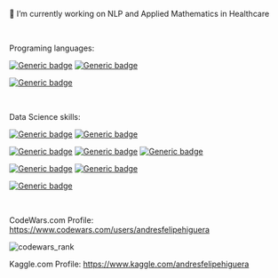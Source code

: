 <!-- - 
-  💬 Ask me about Teaching -->

🔭 I’m currently working on NLP and Applied Mathematics in Healthcare

<br>

Programing languages:

[![Generic badge](https://img.shields.io/badge/Python--GREEN.svg)](https://shields.io/)
[![Generic badge](https://img.shields.io/badge/SQL--green.svg)](https://shields.io/)

[![Generic badge](https://img.shields.io/badge/JavaScript--red.svg)](https://shields.io/)

<br>

Data Science skills:

[![Generic badge](https://img.shields.io/badge/AWS--green.svg)](https://shields.io/)
[![Generic badge](https://img.shields.io/badge/Azure--green.svg)](https://shields.io/)

[![Generic badge](https://img.shields.io/badge/PowerBI--GREEN.svg)](https://shields.io/)
[![Generic badge](https://img.shields.io/badge/Applied%20Mathematics--GREEN.svg)](https://shields.io/)
[![Generic badge](https://img.shields.io/badge/Machine%20Learning--GREEN.svg)](https://shields.io/)

[![Generic badge](https://img.shields.io/badge/PySpark--green.svg)](https://shields.io/)
[![Generic badge](https://img.shields.io/badge/Natural%20Language%20Processing--green.svg)](https://shields.io/)

[![Generic badge](https://img.shields.io/badge/Flask--orange.svg)](https://shields.io/)
<!-- ![](https://img.shields.io/badge/Code-Python-informational?style=flat&logo=python&logoColor=white&color=2CD4A7) -->

<!-- [![Top Langs](https://github-readme-stats.vercel.app/api/top-langs/?username=andresfelipehiguera&layout=compact)](https://github.com/andresfelipehiguera/github-readme-stats) -->
<br>

CodeWars.com Profile: https://www.codewars.com/users/andresfelipehiguera

![codewars_rank](https://www.codewars.com/users/andresfelipehiguera/badges/large)

Kaggle.com Profile: https://www.kaggle.com/andresfelipehiguera

<br>

<!--
**andresfelipehiguera/andresfelipehiguera** is a ✨ _special_ ✨ repository because its `README.md` (this file) appears on your GitHub profile.

Here are some ideas to get you started:

- 🔭 I’m currently working on ...
- 🌱 I’m currently learning ...
-
- 👯 I’m looking to collaborate on ...
- 🤔 I’m looking for help with ...
- 💬 Ask me about ...
- 📫 How to reach me: ...
- 😄 Pronouns: ...
- ⚡ Fun fact: ...
-->
